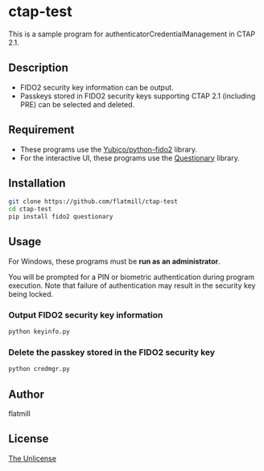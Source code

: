 # ctap-test

This is a sample program for authenticatorCredentialManagement in CTAP 2.1.

## Description

- FIDO2 security key information can be output.
- Passkeys stored in FIDO2 security keys supporting CTAP 2.1 (including PRE) can be selected and deleted.

## Requirement

- These programs use the [Yubico/python-fido2](https://github.com/Yubico/python-fido2) library.
- For the interactive UI, these programs use the [Questionary](https://questionary.readthedocs.io/en/stable/) library.

## Installation

```bash
git clone https://github.com/flatmill/ctap-test
cd ctap-test
pip install fido2 questionary
```

## Usage

For Windows, these programs must be **run as an administrator**.

You will be prompted for a PIN or biometric authentication during program execution.
Note that failure of authentication may result in the security key being locked.

### Output FIDO2 security key information

```sh
python keyinfo.py
```

### Delete the passkey stored in the FIDO2 security key

```sh
python credmgr.py
```

## Author

flatmill

## License

[The Unlicense](UNLICENSE)
